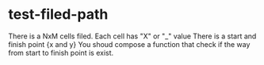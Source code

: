 # test-filed-path

There is a NxM cells filed. Each cell has "X" or "\_" value
There is a start and finish point {x and y}
You shoud compose a function that check if the way from start to finish point is exist.
